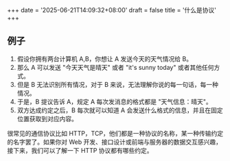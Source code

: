 +++
date = '2025-06-21T14:09:32+08:00'
draft = false
title = '什么是协议'
+++

## 例子

1. 假设你拥有两台计算机 A,B，你想让 A 发送今天的天气情况给 B。
2. 那么 A 可以发送 "今天天气是晴天" 或者 "it's sunny today" 或者其他任何方式。
3. 但是 B 无法识别所有情况，对于 B 来说，无法理解你说的每一句话，每一种情况。
4. 于是，B 提议告诉 A，规定 A 每次发消息的格式都是 "天气信息：晴天"。
5. 双方达成约定之后，B 每次就可以知道 A 会发送什么格式的信息，并且在固定位置获取到对应内容。

很常见的通信协议比如 HTTP，TCP，他们都是一种协议的名称，某一种传输约定的名字罢了。如果你对 Web 开发、接口设计或前端与服务器的数据交互感兴趣，接下来，我们可以了解一下 HTTP 协议都有哪些约定。
